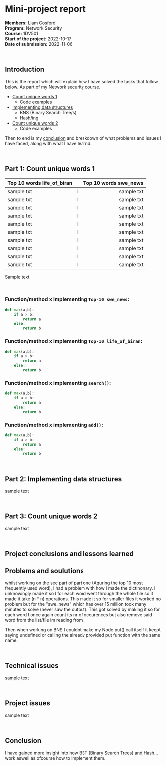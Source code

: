 <!-- ### About Markdown

Markdown is an easy-to-use plain text formatting syntax created by John Gruber.

To write a text in Markdown you need a Markdown editor. Fortunately VS Code comes with an easy-to-use Markdown editor. Hence, open a markdown file (.md file) in VS code and press ``preview`` in the upper right corner and you will see the Markdown code side-by-side with a view showing the rendered text.

To get started using Markdown we suggest that you open the file you are currently reading (ProjectTemplate.md), or (better) [this file](https://homepage.lnu.se//staff/jlnmsi/python/2021/Macdown.zip), in a Markdown editor and compare the rendered result with the given markdown code. Then Google various markdown tutorials to understand markdown symbols that are not obvious from the given examples. A few examples:

Python code markup:

```python
def max(a,b):
	if a > b:
		return a
	else:
		return b
```

Inserting images (using HTML markup):

<img src="http://homepage.lnu.se/staff/jlnmsi/python/2020/cos_sin.png" width="400"/>


This is a table with left- , center-, and right-allgned columns:

| Left Aligned  | Center Aligned  | Right Aligned |
|:------------- |:---------------:| -------------:|
| col 3 is      | some wordy text |         $1600 |
| col 2 is      | centered        |           $12 |
| zebra stripes | are neat        |            $1 |

The left- and right-most pipes (`|`) are only aesthetic, and can be omitted. The spaces don’t matter, either. Alignment depends solely on `:` marks in the lines under the column titles. -->

<!-- ## Regarding the report template

The template below is in English. Feel free to write your report in Swedish or English. 

We expect each team to present their report as their README.md in the Gitlab repository.

Try to be short and precise. We expect more than 2000, but less than 4000, words. 

Assume that the reader knows about Python. Give a reference and explain techniques introduced that we havn't presented in the course.

In what follow we give you the **mandatory report headlines** and brief comments about what we expect each section to contain. Make sure to remove our comments (and the Markdown intro above) in your final report.


************************

<br><br><br><br> -->

# Mini-project report 
**Members:** Liam Cosford  
**Program:** Network Security  
**Course:** 1DV501  
**Start of the project:** 2022-10-17  
**Date of submission:** 2022-11-06  

<br>


## Introduction  
<!-- A brief introduction including a presentation of the project tasks. Present the project as a part of the course 1DV501.   -->

This is the report which will explain how I have solved the tasks that follow below. As part of my Network security course.  
- [Count unique words 1](#part-1-count-unique-words-1)
  - Code examples
- [Implementing data structures](#part-2-implementing-data-structures)
  - BNS (Binary Search Tree/s)
  - Hash/ing
- [Count unique words 2](#part-3-count-unique-words-2)
  - Code examples

Then to end is my [conclusion](#project-conclusions-and-lessons-learned) and breakdown of what problems and issues I have faced, along with what I have learnd.

<br>

## Part 1: Count unique words 1
<!-- The text should include: -->
<!-- - How many words did each of the two text files  -->
<!-- ``life_of_brian`` and ``swedish_news_2020`` have? -->
<!-- - How did you implement the Top-10 part of the problem. Feel free to show code fragments. -->
<!-- - Present a unique word count and the Top-10 lists for each of the two files. -->

<!-- Each file had [brian_13393_words.txt](../assignment-03/data/brian_13393_words.txt) and [swe_news_15226315_words.txt](../assignment-03/data/swe_news_15226315_words.txt) words respectivly -->

| Top 10 words life_of_biran  |   | Top 10 words swe_news |
|:- 			  			  |:-:|				        -:|
| sample txt    			  | I | 	 	    sample txt|
| sample txt    			  | I | 	 	    sample txt|
| sample txt    			  | I | 	 	    sample txt|
| sample txt    			  | I | 	 	    sample txt|
| sample txt    			  | I | 	 	    sample txt|
| sample txt    			  | I | 	 	    sample txt|
| sample txt    			  | I | 	 	    sample txt|
| sample txt    			  | I | 	 	    sample txt|
| sample txt    			  | I | 	 	    sample txt|
| sample txt    			  | I | 	 	    sample txt|

Sample text

<br>

### Function/method x implementing `Top-10 swe_news`:
```python
def max(a,b):
	if a > b:
		return a
	else:
		return b
```
### Function/method x implementing `Top-10 life_of_biran`:
```python
def max(a,b):
	if a > b:
		return a
	else:
		return b
```
### Function/method x implementing `search()`:
```python
def max(a,b):
	if a > b:
		return a
	else:
		return b
```
### Function/method x implementing `add()`:
```python
def max(a,b):
	if a > b:
		return a
	else:
		return b
```

<br>

## Part 2: Implementing data structures
<!-- - Give a brief presentation of the given requirements -->
<!-- - For the hash based word set (HashSet), present (and explain in words): -->
<!-- Python code for function ``add``, how to compute the hash value, and rehashing. -->
<!-- Point out and explain any differences from the given results in ``hash_main.py`` -->

<!-- - For the BST based map (BstMap), present (and explain in words): -->
<!-- Python code for the two functions ``put`` and ``max_depth``. -->
<!-- Point out and explain any differences from the given results in ``bst_main.py``. -->

sample text

<br>

## Part 3: Count unique words 2
<!-- - How did you implement the Top-10 part of the problem. Feel free to show code fragments. -->
<!-- - Present a unique word count and the Top-10 lists for each of the two files. -->
<!-- What is the bucket list size, max bucket size and zero bucket ratio for HashSet, and the total node count, max depth and leaf count for BstMap, after having added all the words in the two large word files? (Hence, eight different numbers.) -->
<!-- Explain how max bucket size and zero bucket ratio can be used to evaluate the quality of your hash function in HashSet. What are optimal/reasonable/poor values in both cases? -->
<!-- Explain how max depth and leaf count can be used to evaluate the efficiency of the BstMap. What are optimal/reasonable/poor values in both cases? -->

sample text

<br>


## Project conclusions and lessons learned
<!-- We separate technical issues from project related issues. -->

## Problems and soulutions
whilst working on the sec part of part one (Aquring the top 10 most frequently used word), I had a problem with how I made the dictinonary. I unknowingly made it so I for each word went through the whole file so it made it take (n * n) operations. This made it so for smaller files it worked no problem but for the "swe_news" which has over 15 million took many minutes to solve (never saw the output).
This got solved by making it so for each word I once again count its nr of occurences but also remove said word from the list/file im reading from. 

Then when working on BNS I couldnt make my Node.put() call itself it keept saying undefined or calling the already provided put function with the same name. 

<br>

## Technical issues 
<!-- - What were the major technical challanges as you see it? What parts were the hardest and most time consuming? -->
<!-- - What lessons have you learned? What should you have done differently if you now were facing a similar problem. -->
<!-- - How could the results be improved if you were given a bit more time to complete the task. -->

sample text

<br>

## Project issues
<!-- - Describe how your team organized the work. How did you communicate? How often did you communicate? -->
<!-- - For each individual team member:  -->
<!-- Describe which parts (or subtasks) of the project they were responsible for. Consider writing the report as a separate task. Try to identify main contributors and co-contributors. -->
<!-- Estimate hours spend each week (on average) -->
<!-- - What lessons have you learned? What should you have done differently if you now were facing a similar project. -->

sample text

<br>

## Conclusion
I have gained more insight into how BST (Binary Search Trees) and Hash... work aswell as ofcourse how to implement them.

